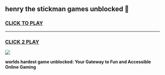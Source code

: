 
## henry the stickman games unblocked 👋
<h3>
<a href="https://premium.freeplayer.one?title=henry_the_stickman_games_unblocked&ref=13F">CLICK TO PLAY</a></h3>
<hr>

<h3>
<a href="https://premium.freeplayer.one?title=henry_the_stickman_games_unblocked&ref=13F">CLICK 2 PLAY</a>
  
</h3>

<a href="https://premium.freeplayer.one?title=henry_the_stickman_games_unblocked&ref=12F/"><img src="https://clearcache.store/games.png"></a>


**worlds hardest game unblocked: Your Gateway to Fun and Accessible Online Gaming**
